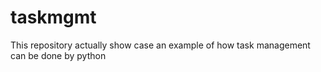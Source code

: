 # taskmgmt
This repository actually show case an example of how task management can be done by python
